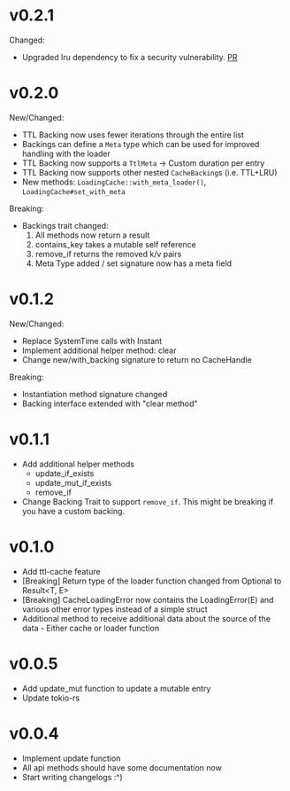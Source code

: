 # v0.2.1
Changed:
* Upgraded lru dependency to fix a security vulnerability. [PR](https://github.com/ZeroTwo-Bot/cache-loader-async-rs/pull/15)

# v0.2.0
New/Changed:
* TTL Backing now uses fewer iterations through the entire list
* Backings can define a `Meta` type which can be used for improved handling with
the loader
* TTL Backing now supports a `TtlMeta` -> Custom duration per entry
* TTL Backing now supports other nested `CacheBacking`s (i.e. TTL+LRU)
* New methods: `LoadingCache::with_meta_loader()`, `LoadingCache#set_with_meta`

Breaking:
* Backings trait changed:
  1. All methods now return a result
  2. contains_key takes a mutable self reference
  3. remove_if returns the removed k/v pairs
  4. Meta Type added / set signature now has a meta field

# v0.1.2
New/Changed:
* Replace SystemTime calls with Instant
* Implement additional helper method: clear
* Change new/with_backing signature to return no CacheHandle

Breaking: 
* Instantiation method signature changed
* Backing interface extended with "clear method"

# v0.1.1
* Add additional helper methods
  - update_if_exists
  - update_mut_if_exists
  - remove_if
* Change Backing Trait to support `remove_if`. This might be breaking if you have a custom backing.

# v0.1.0
* Add ttl-cache feature
* \[Breaking] Return type of the loader function changed from Optional<T> to Result<T, E>
* \[Breaking] CacheLoadingError now contains the LoadingError(E) and various other error types instead of a simple struct
* Additional method to receive additional data about the source of the data - Either cache or loader function

# v0.0.5
* Add update_mut function to update a mutable entry
* Update tokio-rs

# v0.0.4
* Implement update function
* All api methods should have some documentation now
* Start writing changelogs :^)